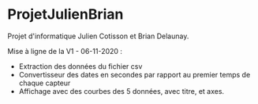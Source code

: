 # ProjetJulienBrian

Projet d'informatique Julien Cotisson et Brian Delaunay.

Mise à ligne de la V1 - 06-11-2020 :  
- Extraction des données du fichier csv
- Convertisseur des dates en secondes par rapport au premier temps de chaque capteur
- Affichage avec des courbes des 5 données, avec titre, et axes.
 
